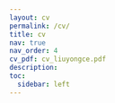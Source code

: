 ```yaml
---
layout: cv
permalink: /cv/
title: cv
nav: true
nav_order: 4
cv_pdf: cv_liuyongce.pdf
description: 
toc:
  sidebar: left
---
```

